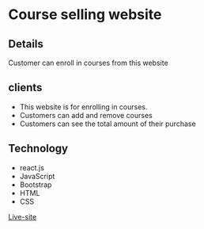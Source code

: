 # Course selling website

## Details

Customer can enroll in courses from this website 

## clients
- This website is for enrolling in courses. 
- Customers can add and remove courses
- Customers can see the total amount of their purchase




## Technology

- react.js
- JavaScript
- Bootstrap
- HTML
- CSS

[Live-site](infallible-jepsen-6148a0.netlify.app/)
